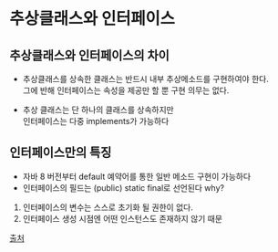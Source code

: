 # 추상클래스와 인터페이스

## 추상클래스와 인터페이스의 차이 
- 추상클래스를 상속한 클래스는 반드시 내부 추상메소드를 구현하여야 한다.<br />
그에 반해 인터페이스는 속성을 제공만 할 뿐 구현 의무는 없다.

- 추상 클래스는 단 하나의 클래스를 상속하지만 <br />
인터페이스는 다중 implements가 가능하다

## 인터페이스만의 특징
- 자바 8 버전부터 default 예약어를 통한 일반 메소드 구현이 가능하다
- 인터페이스의 필드는 (public) static final로 선언된다
why?<br />
1. 인터페이스의 변수는 스스로 초기화 될 권한이 없다.
2. 인터페이스 생성 시점엔 어떤 인스턴스도 존재하지 않기 때문

[출처](https://donggyu9410.medium.com/%EC%B6%94%EC%83%81%ED%81%B4%EB%9E%98%EC%8A%A4%EC%99%80-%EC%9D%B8%ED%84%B0%ED%8E%98%EC%9D%B4%EC%8A%A4%EC%9D%98-%EC%B0%A8%EC%9D%B4-b238d1ad04e5)
